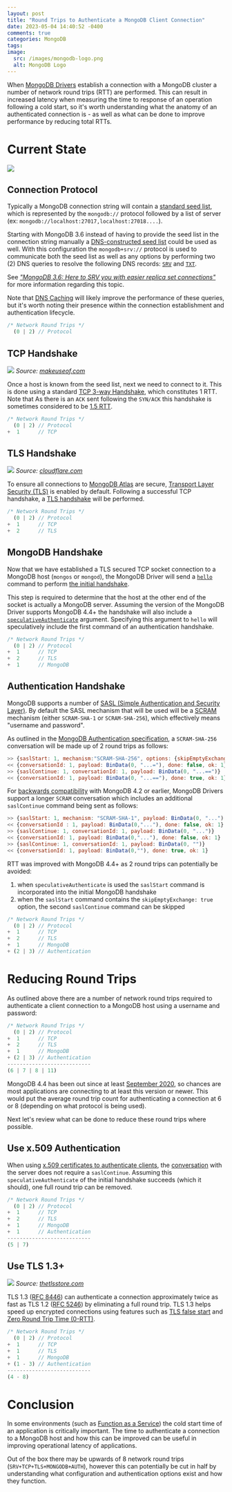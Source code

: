 ```yaml
---
layout: post
title: "Round Trips to Authenticate a MongoDB Client Connection"
date: 2023-05-04 14:40:52 -0400
comments: true
categories: MongoDB
tags:
image:
  src: /images/mongodb-logo.png
  alt: MongoDB Logo
---
```


When [MongoDB Drivers](https://www.mongodb.com/docs/drivers/) establish a connection with a MongoDB cluster a number of network round trips (RTT) are performed. This can result in increased latency when measuring the time to response of an operation following a cold start, so it's worth understanding what the anatomy of an authenticated connection is - as well as what can be done to improve performance by reducing total RTTs.

# Current State

![](/images/mongo-auth-01.png)


## Connection Protocol

Typically a MongoDB connection string will contain a [standard seed list](https://www.mongodb.com/docs/manual/reference/connection-string/#std-label-connections-standard-connection-string-format), which is represented by the `mongodb://` protocol followed by a list of server (ex: `mongodb://localhost:27017,localhost:27018....`).

Starting with MongoDB 3.6 instead of having to provide the seed list in the connection string manually a [DNS-constructed seed list](https://www.mongodb.com/docs/manual/reference/connection-string/#std-label-connections-dns-seedlist) could be used as well. With this configuration the `mongodb+srv://` protocol is used to communicate both the seed list as well as any options by performing two (2) DNS queries to resolve the following DNS records: [`SRV`](https://en.wikipedia.org/wiki/SRV_record) and [`TXT`](https://en.wikipedia.org/wiki/TXT_record).

See [_"MongoDB 3.6: Here to SRV you with easier replica set connections"_](https://www.mongodb.com/blog/post/mongodb-3-6-here-to-srv-you-with-easier-replica-set-connections) for more information regarding this topic.

Note that [DNS Caching](https://www.cloudns.net/blog/dns-cache-explained/) will likely improve the performance of these queries, but it's worth noting their presence within the connection establishment and authentication lifecycle.

```js
/* Network Round Trips */
  (0 | 2) // Protocol
```

## TCP Handshake

![](/images/mongo-auth-03.png)
_Source: [makeuseof.com](https://www.makeuseof.com/what-is-three-way-handshake-how-does-it-work/)_

Once a host is known from the seed list, next we need to connect to it. This is done using a standard [TCP 3-way Handshake](https://www.geeksforgeeks.org/tcp-3-way-handshake-process/), which constitutes 1 RTT. Note that As there is an `ACK` sent following the `SYN/ACK` this handshake is sometimes considered to be [1.5 RTT](https://networkengineering.stackexchange.com/a/76369).

```js
/* Network Round Trips */
  (0 | 2) // Protocol
+  1      // TCP
```
## TLS Handshake

![](/images/mongo-auth-02.png)
_Source: [cloudflare.com](https://www.cloudflare.com/en-gb/learning/ssl/what-happens-in-a-tls-handshake/)_

To ensure all connections to [MongoDB Atlas](https://www.mongodb.com/atlas/database) are secure, [Transport Layer Security (TLS)](https://en.wikipedia.org/wiki/Transport_Layer_Security) is enabled by default. Following a successful TCP handshake, a [TLS handshake](https://www.cloudflare.com/en-gb/learning/ssl/what-happens-in-a-tls-handshake/) will be performed.

```js
/* Network Round Trips */
  (0 | 2) // Protocol
+  1      // TCP
+  2      // TLS
```

## MongoDB Handshake

Now that we have established a TLS secured TCP socket connection to a MongoDB host (`mongos` or `mongod`), the MongoDB Driver will send a [`hello`](https://www.mongodb.com/docs/manual/reference/command/hello/) command to perform [the initial handshake](https://github.com/mongodb/specifications/blob/master/source/mongodb-handshake/handshake.rst).

This step is required to determine that the host at the other end of the socket is actually a MongoDB server. Assuming the version of the MongoDB Driver supports MongoDB 4.4+ the handshake will also include a [`speculativeAuthenticate`](https://github.com/mongodb/specifications/blob/master/source/mongodb-handshake/handshake.rst#speculative-authentication) argument. Specifying this argument to `hello` will speculatively include the first command of an authentication handshake.

```js
/* Network Round Trips */
  (0 | 2) // Protocol
+  1      // TCP
+  2      // TLS
+  1      // MongoDB
```

## Authentication Handshake

MongoDB supports a number of [SASL (Simple Authentication and Security Layer)](https://en.wikipedia.org/wiki/Simple_Authentication_and_Security_Layer). By default the SASL mechanism that will be used will be a [SCRAM](https://www.mongodb.com/docs/manual/core/security-scram/) mechanism (either `SCRAM-SHA-1` or `SCRAM-SHA-256`), which effectively means "username and password".

As outlined in the [MongoDB Authentication specification](https://github.com/mongodb/specifications/blob/master/source/auth/auth.rst#id8), a `SCRAM-SHA-256` conversation will be made up of 2 round trips as follows:

```js
>> {saslStart: 1, mechanism:"SCRAM-SHA-256", options: {skipEmptyExchange: true}, payload: BinData(0, "...=")}
<< {conversationId: 1, payload: BinData(0, "...="), done: false, ok: 1}
>> {saslContinue: 1, conversationId: 1, payload: BinData(0, "...==")}
<< {conversationId: 1, payload: BinData(0, "...=="), done: true, ok: 1}
```

For [backwards compatibility](https://github.com/mongodb/specifications/blob/master/source/auth/auth.rst#backwards-compatibility) with MongoDB 4.2 or earlier, MongoDB Drivers support a longer `SCRAM` conversation which includes an additional `saslContinue` command being sent as follows:

```js
>> {saslStart: 1, mechanism: "SCRAM-SHA-1", payload: BinData(0, "..."), options: {skipEmptyExchange: true}}
<< {conversationId : 1, payload: BinData(0,"..."), done: false, ok: 1}
>> {saslContinue: 1, conversationId: 1, payload: BinData(0, "...")}
<< {conversationId: 1, payload: BinData(0,"..."), done: false, ok: 1}
>> {saslContinue: 1, conversationId: 1, payload: BinData(0, "")}
<< {conversationId: 1, payload: BinData(0,""), done: true, ok: 1}
```

RTT was improved with MongoDB 4.4+ as 2 round trips can potentially be avoided:

1. when `speculativeAuthenticate` is used the `saslStart` command is incorporated into the initial MongoDB handshake
2. when the `saslStart` command contains the `skipEmptyExchange: true` option, the second `saslContinue` command can be skipped

```js
/* Network Round Trips */
  (0 | 2) // Protocol
+  1      // TCP
+  2      // TLS
+  1      // MongoDB
+ (2 | 3) // Authentication
```

# Reducing Round Trips

As outlined above there are a number of network round trips required to authenticate a client connection to a MongoDB host using a username and password:

```js
/* Network Round Trips */
  (0 | 2) // Protocol
+  1      // TCP
+  2      // TLS
+  1      // MongoDB
+ (2 | 3) // Authentication
---------------------------
(6 | 7 | 8 | 11)
```

MongoDB 4.4 has been out since at least [September 2020](https://www.mongodb.com/docs/manual/release-notes/4.4/#4.4.1---sep-9--2020), so chances are most applications are connecting to at least this version or newer. This would put the average round trip count for authenticating a connection at 6 or 8 (depending on what protocol is being used).

Next let's review what can be done to reduce these round trips where possible.

## Use x.509 Authentication

When using [x.509 certificates to authenticate clients](https://www.mongodb.com/docs/manual/tutorial/configure-x509-client-authentication/), the [conversation](https://github.com/mongodb/specifications/blob/master/source/auth/auth.rst/#mongodb-x509) with the server does not require a `saslContinue`. Assuming this `speculativeAuthenticate` of the initial handshake succeeds (which it should), one full round trip can be removed.

```js
/* Network Round Trips */
  (0 | 2) // Protocol
+  1      // TCP
+  2      // TLS
+  1      // MongoDB
+  1      // Authentication
---------------------------
(5 | 7)
```

## Use TLS 1.3+

![](/images/mongo-auth-04.jpg)
_Source: [thetlsstore.com](https://www.thesslstore.com/blog/tls-1-3-handshake-tls-1-2/)_

TLS 1.3 ([RFC 8446](https://datatracker.ietf.org/doc/html/rfc8446)) can authenticate a connection approximately twice as fast as TLS 1.2 ([RFC 5246](https://datatracker.ietf.org/doc/html/rfc5246)) by eliminating a full round trip. TLS 1.3 helps speed up encrypted connections using features such as [TLS false start](https://blogs.windows.com/msedgedev/2016/06/15/building-a-faster-and-more-secure-web-with-tcp-fast-open-tls-false-start-and-tls-1-3/) and [Zero Round Trip Time (0-RTT)](https://blog.cloudflare.com/introducing-0-rtt/).


```js
/* Network Round Trips */
  (0 | 2) // Protocol
+  1      // TCP
+  1      // TLS
+  1      // MongoDB
+ (1 - 3) // Authentication
---------------------------
(4 - 8)
```

# Conclusion

In some environments (such as [Function as a Service](https://en.wikipedia.org/wiki/Function_as_a_service)) the cold start time of an application is critically important. The time to authenticate a connection to a MongoDB host and how this can be improved can be useful in improving operational latency of applications.

Out of the box there may be upwards of 8 network round trips (`SRV+TCP+TLS+MONGODB+AUTH`), however this can potentially be cut in half by understanding what configuration and authentication options exist and how they function.